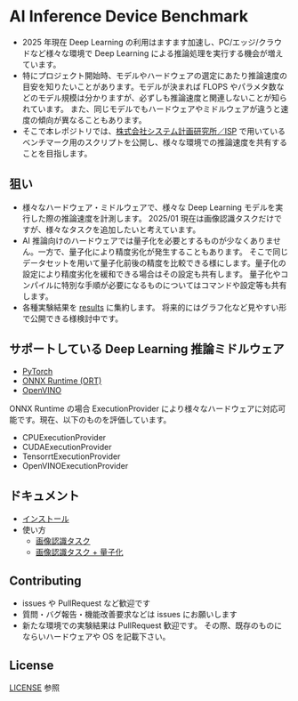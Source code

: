 # AI Inference Device Benchmark

- 2025 年現在 Deep Learning の利用はますます加速し、PC/エッジ/クラウドなど様々な環境で Deep Learning による推論処理を実行する機会が増えています。
- 特にプロジェクト開始時、モデルやハードウェアの選定にあたり推論速度の目安を知りたいことがあります。モデルが決まれば FLOPS やパラメタ数などのモデル規模は分かりますが、必ずしも推論速度と関連しないことが知られています。
  また、同じモデルでもハードウェアやミドルウェアが違うと速度の傾向が異なることもあります。
- そこで本レポジトリでは、[株式会社システム計画研究所／ISP](https://www.isp.co.jp) で用いているベンチマーク用のスクリプトを公開し、様々な環境での推論速度を共有することを目指します。

## 狙い

- 様々なハードウェア・ミドルウェアで、様々な Deep Learning モデルを実行した際の推論速度を計測します。
  2025/01 現在は画像認識タスクだけですが、様々なタスクを追加したいと考えています。
- AI 推論向けのハードウェアでは量子化を必要とするものが少なくありません。一方で、量子化により精度劣化が発生することもあります。
  そこで同じデータセットを用いて量子化前後の精度を比較できる様にします。量子化の設定により精度劣化を緩和できる場合はその設定も共有します。
  量子化やコンパイルに特別な手順が必要になるものについてはコマンドや設定等も共有します。
- 各種実験結果を [results](./results) に集約します。
  将来的にはグラフ化など見やすい形で公開できる様検討中です。

## サポートしている Deep Learning 推論ミドルウェア

- [PyTorch](https://pytorch.org)
- [ONNX Runtime (ORT)](https://onnxruntime.ai)
- [OpenVINO](https://github.com/openvinotoolkit/openvino)

ONNX Runtime の場合 ExecutionProvider により様々なハードウェアに対応可能です。現在、以下のものを評価しています。

- CPUExecutionProvider
- CUDAExecutionProvider
- TensorrtExecutionProvider
- OpenVINOExecutionProvider

## ドキュメント

- [インストール](./doc/install.md)
- 使い方
  - [画像認識タスク](./doc/usage_classification.md)
  - [画像認識タスク + 量子化](./doc/usage_classification_quantization.md)

## Contributing

- issues や PullRequest など歓迎です
- 質問・バグ報告・機能改善要求などは issues にお願いします
- 新たな環境での実験結果は PullRequest 歓迎です。
  その際、既存のものにならいハードウェアや OS を記載下さい。

## License

[LICENSE](LICENSE) 参照
